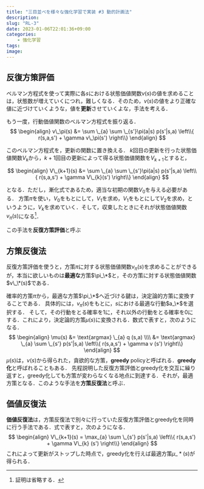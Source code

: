 ```yaml
---
title: "三目並べを様々な強化学習で実装 #3 動的計画法"
description: 
slug: "RL-3"
date: 2023-01-06T22:01:36+09:00
categories:
    - 強化学習
tags:
image: 
---
```


## 反復方策評価
ベルマン方程式を使って実際に各$s$における状態価値関数$v(s)$の値を求めることは，状態数が増えていくにつれ，難しくなる．そのため，$v(s)$の値をより正確な値に近づけていくような，値を**更新**させていくよな，手法を考える．

もう一度，行動価値関数のベルマン方程式を振り返る．
$$
\begin{align}
v\_\pi(s)
&= \sum \_{a}  \sum \_{s'}\pi(a|s) p(s'|s,a) \left\\{ r(s,a,s') + \gamma v\_\pi(s') \right\\}
\end{align}
$$

このベルマン方程式を，更新の関数に置き換える．
$k$回目の更新を行った状態価値関数$V_{k}$から，$k+1$回目の更新によって得る状態価値関数を$V_{k+1}$とすると，

$$
\begin{align}
V\_{k+1}(s)
&= \sum \_{a}  \sum \_{s'}\pi(a|s) p(s'|s,a) \left\\{ r(s,a,s') + \gamma V\_{k}(s') \right\\}
\end{align}
$$

となる．ただし，漸化式であるため，適当な初期の関数$V_{0}$を与える必要がある．
方策$\pi$を使い，$V_{0}$をもとにして，$V_{1}$を求め，$V_{1}$をもとにして$V_{2}$を求め，というように，$V_{k}$を求めていく．そして，収束したときにそれが状態価値関数$v_\pi (s)$になる[^1]．

この手法を**反復方策評価**と呼ぶ

[^1]:証明は省略する．


## 方策反復法
反復方策評価を使うと，方策$\pi$に対する状態価値関数$v_\pi (s)$を求めることができるが，本当に欲しいものは**最適な**方策$\pi_\*$と，その方策に対する状態価値関数$v\_\*(s)$である．

確率的方策$\pi$から，最適な方策$\pi_\*$へ近づける鍵は，決定論的方策に変換することである．
具体的には，$v_\pi (s)$をもとに，$s$における最適な行動$a_\*$を選択する．
そして，その行動をとる確率を1に，それ以外の行動をとる確率を0にする．これにより，決定論的方策$\mu(s)$に変換される．数式で表すと，次のようになる．
$$
\begin{align}
\mu(s) &= \text{argmax} \_{a} q (s,a) \\\\
&= \text{argmax} \_{a} \sum \_{s'} p(s'|s,a) \left\\{ r(s,a,s') + \gamma v (s') \right\\}
\end{align}
$$
$\mu(s)$は，$v(s)$から得られた，貪欲的な方策，**greedy** policyと呼ばれる．**greedy 化**と呼ばれることもある．
先程説明した反復方策評価とgreedy化を交互に繰り返すと，greedy化しても方策が変わらなくなる地点に到達する．それが，最適方策となる．このような手法を**方策反復法**と呼ぶ．

## 価値反復法
**価値反復法**は，方策反復法で別々に行っていた反復方策評価とgreedy化を同時に行う手法である．式で表すと，次のようになる．
$$
\begin{align}
V\_{k+1}(s) = \max_{a} \sum \_{s'} p(s'|s,a) \left\\{ r(s,a,s') + \gamma V\_{k} (s') \right\\}
\end{align}
$$
これによって更新がストップした時点で，greedy化を行えば最適方策$\mu\_*(s)$が得られる．

